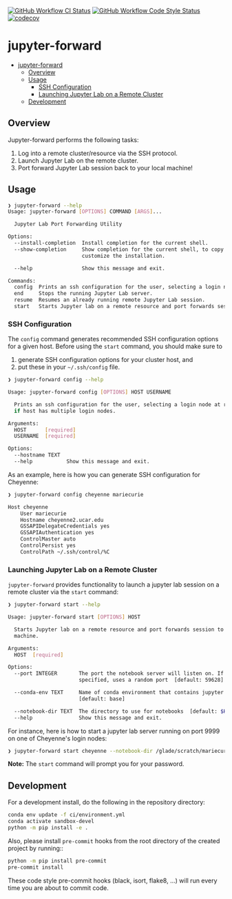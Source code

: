 [![GitHub Workflow CI Status](https://img.shields.io/github/workflow/status/NCAR/jupyter-forward/CI?logo=github&style=for-the-badge)](https://github.com/NCAR/jupyter-forward/actions)
[![GitHub Workflow Code Style Status](https://img.shields.io/github/workflow/status/NCAR/jupyter-forward/code-style?label=Code%20Style&style=for-the-badge)](https://github.com/NCAR/jupyter-forward/actions)
[![codecov](https://img.shields.io/codecov/c/github/NCAR/jupyter-forward.svg?style=for-the-badge)](https://codecov.io/gh/NCAR/jupyter-forward)


<!--
.. If you want the following badges to be visible, please remove this line, and unindent the lines below
    .. image:: https://img.shields.io/readthedocs/jupyter-forward/latest.svg?style=for-the-badge
        :target: https://jupyter-forward.readthedocs.io/en/latest/?badge=latest
        :alt: Documentation Status

    .. image:: https://img.shields.io/pypi/v/jupyter-forward.svg?style=for-the-badge
        :target: https://pypi.org/project/jupyter-forward
        :alt: Python Package Index

    .. image:: https://img.shields.io/conda/vn/conda-forge/jupyter-forward.svg?style=for-the-badge
        :target: https://anaconda.org/conda-forge/jupyter-forward
        :alt: Conda Version

-->

# jupyter-forward

- [jupyter-forward](#jupyter-forward)
  - [Overview](#overview)
  - [Usage](#usage)
    - [SSH Configuration](#ssh-configuration)
    - [Launching Jupyter Lab on a Remote Cluster](#launching-jupyter-lab-on-a-remote-cluster)
  - [Development](#development)

## Overview

Jupyter-forward performs the following tasks:

1. Log into a remote cluster/resource via the SSH protocol.
2. Launch Jupyter Lab on the remote cluster.
3. Port forward Jupyter Lab session back to your local machine!

## Usage

```bash
❯ jupyter-forward --help
Usage: jupyter-forward [OPTIONS] COMMAND [ARGS]...

  Jupyter Lab Port Forwarding Utility

Options:
  --install-completion  Install completion for the current shell.
  --show-completion     Show completion for the current shell, to copy it or
                        customize the installation.

  --help                Show this message and exit.

Commands:
  config  Prints an ssh configuration for the user, selecting a login node...
  end     Stops the running Jupyter Lab server.
  resume  Resumes an already running remote Jupyter Lab session.
  start   Starts Jupyter lab on a remote resource and port forwards session...
```

### SSH Configuration

The `config` command generates recommended SSH configuration options for a given host.
Before using the `start` command, you should make sure to

1. generate SSH configuration options
for your cluster host, and
2. put these in your `~/.ssh/config` file.

```bash
❯ jupyter-forward config --help

Usage: jupyter-forward config [OPTIONS] HOST USERNAME

  Prints an ssh configuration for the user, selecting a login node at random
  if host has multiple login nodes.

Arguments:
  HOST      [required]
  USERNAME  [required]

Options:
  --hostname TEXT
  --help           Show this message and exit.

```

As an example, here is how you can generate SSH configuration for Cheyenne:

```bash
❯ jupyter-forward config cheyenne mariecurie
```

```bash
Host cheyenne
    User mariecurie
    Hostname cheyenne2.ucar.edu
    GSSAPIDelegateCredentials yes
    GSSAPIAuthentication yes
    ControlMaster auto
    ControlPersist yes
    ControlPath ~/.ssh/control/%C
```

### Launching Jupyter Lab on a Remote Cluster

`jupyter-forward` provides functionality to launch a jupyter lab session on a remote cluster via the `start` command:

```bash
❯ jupyter-forward start --help

Usage: jupyter-forward start [OPTIONS] HOST

  Starts Jupyter lab on a remote resource and port forwards session to local
  machine.

Arguments:
  HOST  [required]

Options:
  --port INTEGER       The port the notebook server will listen on. If not
                       specified, uses a random port  [default: 59628]

  --conda-env TEXT     Name of conda environment that contains jupyter lab
                       [default: base]

  --notebook-dir TEXT  The directory to use for notebooks  [default: $HOME]
  --help               Show this message and exit.
  ```

For instance, here is how to start a jupyter lab server running on port 9999 on one of Cheyenne's login nodes:

```bash
❯ jupyter-forward start cheyenne --notebook-dir /glade/scratch/mariecurie  --port 9999
```

**Note:** The `start` command will prompt you for your password.

## Development

For a development install, do the following in the repository directory:

 ```bash
 conda env update -f ci/environment.yml
 conda activate sandbox-devel
 python -m pip install -e .
 ```

Also, please install `pre-commit` hooks from the root directory of the created project by running::

```bash
python -m pip install pre-commit
pre-commit install
```

These code style pre-commit hooks (black, isort, flake8, ...) will run every time you are about to commit code.
